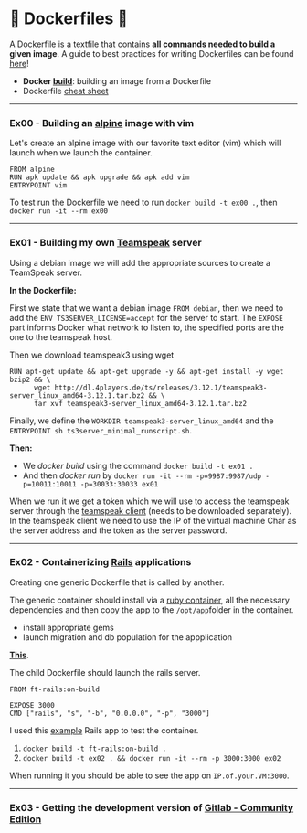 # 🐳 Dockerfiles 🐳

A Dockerfile is a textfile that contains __all commands needed to build a given image__. A guide to best practices for writing Dockerfiles can be found [here](https://docs.docker.com/develop/develop-images/dockerfile_best-practices/)!

- __Docker [build](https://docs.docker.com/engine/reference/commandline/build/)__: building an image from a Dockerfile
- Dockerfile [cheat sheet](https://kapeli.com/cheat_sheets/Dockerfile.docset/Contents/Resources/Documents/index)

---

### Ex00 - Building an [alpine](https://hub.docker.com/_/alpine) image with vim

Let's create an alpine image with our favorite text editor (vim) which will launch when we launch the container.

```
FROM alpine
RUN apk update && apk upgrade && apk add vim
ENTRYPOINT vim
```
To test run the Dockerfile we need to run `docker build -t ex00 .`, then `docker run -it --rm ex00`

---

### Ex01 - Building my own [Teamspeak](https://teamspeak.com/en/) server

Using a debian image we will add the appropriate sources to create a TeamSpeak server.

__In the Dockerfile:__

First we state that we want a debian image `FROM debian`, then we need to add the `ENV TS3SERVER_LICENSE=accept` for the server to start.
The `EXPOSE` part informs Docker what network to listen to, the specified ports are the one to the teamspeak host.

Then we download teamspeak3 using wget
```
RUN apt-get update && apt-get upgrade -y && apt-get install -y wget bzip2 && \
	  wget http://dl.4players.de/ts/releases/3.12.1/teamspeak3-server_linux_amd64-3.12.1.tar.bz2 && \
	  tar xvf teamspeak3-server_linux_amd64-3.12.1.tar.bz2
```
Finally, we define the `WORKDIR teamspeak3-server_linux_amd64` and the `ENTRYPOINT sh ts3server_minimal_runscript.sh`.

__Then:__

- We *docker build* using the command `docker build -t ex01 .`
- And then *docker run* by `docker run -it --rm -p=9987:9987/udp -p=10011:10011 -p=30033:30033 ex01`

When we run it we get a token which we will use to access the teamspeak server through the [teamspeak client](https://teamspeak.com/en/downloads/) (needs to be downloaded separately). In the teamspeak client we need to use the IP of the virtual machine Char as the server address and the token as the server password. 

---

### Ex02 - Containerizing [Rails](https://rubyonrails.org/) applications

Creating one generic Dockerfile that is called by another.

The generic container should install via a [ruby container](https://hub.docker.com/_/ruby), all the necessary dependencies and then copy the app to the `/opt/app`folder in the container.
- install appropriate gems
- launch migration and db population for the appplication

[__This__](https://docs.docker.com/compose/rails/).

The child Dockerfile should launch the rails server.
```
FROM ft-rails:on-build

EXPOSE 3000
CMD	["rails", "s", "-b", "0.0.0.0", "-p", "3000"]
```
I used this [example](https://github.com/RailsApps/rails-signup-thankyou) Rails app to test the container.

1. `docker build -t ft-rails:on-build .`
2. `docker build -t ex02 . && docker run -it --rm -p 3000:3000 ex02`

When running it you should be able to see the app on `IP.of.your.VM:3000`.

---

### Ex03 - Getting the development version of [Gitlab - Community Edition](https://gitlab.com/gitlab-org/gitlab-foss)


